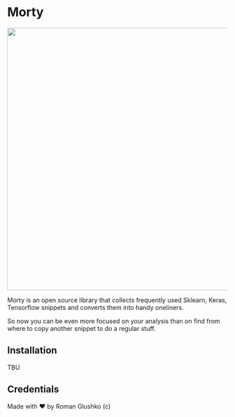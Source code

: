 # Morty

<img src="https://decider.com/wp-content/uploads/2020/05/rick-and-morty-s4-ep8-2.jpg?quality=90&strip=all&w=1284&h=856&crop=1" width="600px" />

Morty is an open source library that collects frequently used Sklearn, Keras, Tensorflow snippets and converts them into handy oneliners. 

So now you can be even more focused on your analysis than on find from where to copy another snippet to do a regular stuff.

## Installation

TBU

## Credentials

Made with ❤️ by Roman Glushko (c)